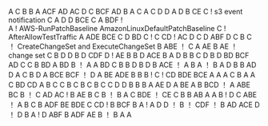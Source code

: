 A
C
B
B
A
ACF
AD
AC
D
C
BCF
AD
B
A
C
A
C
D
D
A
D
B
CE
C ! s3 event notification
C
A
D
D
BCE
C
A
BDF !  
A !  AWS-RunPatchBaseline  AmazonLinuxDefaultPatchBaseline
C ! AfterAllowTestTraffic
A
ADE
BCE
C
D
BD
C !
C
CD ! AC
D
C
D
ABF
D
C
B 
C ！ CreateChangeSet and ExecuteChangeSet 
B
ABE ！
C
A
AE
B
AE ！ change set
C
B
D
D
B
D
CDF
D !
AE
B
B
D
ACE
B
A
D
B
B
C
D
B
D
BD
BCF
AD
C
C
B
BD
A
BD
B ！
A
A
BD
C
B
B
D
B
D
B
ACE ！ 
A
B
A   ！
B
A
D
B
B
AD
D
A
C
B
D
A
BCE
BCF ！
D
A
BE
ADE
B
B 
B !
C !
CD
BDE
BCE
A
A
A
C
B
A
A
C
BD
CD
A
B
C
C
B
C
B
C
B
C
C
D
D
B
B
B
A
AE
D
A
BE
A
B
BCD ！
A
ABE
BC
B ！
C
AD
AC !
B
AE
B
C
B ！
B
A
C
BDE ！
CE
C
B
B
AB
A
A
B !
D
C
ABE ！
A
B
C
B
ADF
BE
BDE
C
CD !
B
BCF
B
A !
A
D
D ！
B ！
CDF ！
B
AD
ACE
D ！
D
B
A !
D
ABF
B
ADF
AE
B ！
B
A
A
